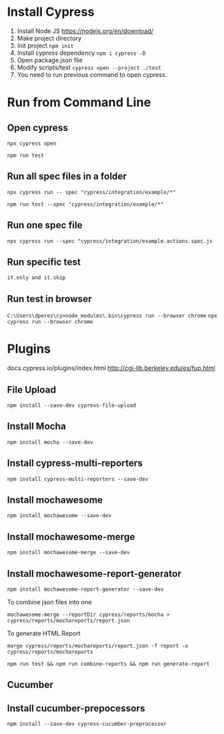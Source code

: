 # Install Cypress
1. Install Node JS
https://nodejs.org/en/download/
2. Make project directory
3. Init project `npm init`
4. Install cypress dependency `npm i cypress -D`
5. Open package.json file 
6. Modify scripts/test `cypress open --project ./test`
7. You need to run previous command to open cypress.

# Run from Command Line

## Open cypress

`npx cypress open`

`npm run test`

## Run all spec files in a folder

`npx cypress run -- spec "cypress/integration/example/*"`

`npm run test --spec "cypress/integration/example/*"`

## Run one spec file

`npx cypress run --spec "cypress/integration/example.actions.spec.js`

## Run specific test
`it.only and it.skip`

## Run test in browser

`C:\Users\dperez\cy>node_modules\.bin\cypress run --browser chrome`
`npx cypress run --browser chrome`

# Plugins

docs.cypress.io/plugins/index.html
http://cgi-lib.berkeley.edu/ex/fup.html

## File Upload

`npm install --save-dev cypress-file-upload`

## Install Mocha

`npm install mocha --save-dev`

## Install cypress-multi-reporters

`npm install cypress-multi-reporters --save-dev`

## Install mochawesome

`npm install mochawesome --save-dev`

## Install mochawesome-merge

`npm install mochawesome-merge --save-dev`

## Install mochawesome-report-generator

`npm install mochawesome-report-generator --save-dev`

To combine json files into one

`mochawesome-merge --reportDir cypress/reports/mocha > cypress/reports/mochareports/report.json`

To generate HTML Report 

`marge cypress/reports/mochareports/report.json -f report -o cypress/reports/mochareports`

`npm run test && npm run combine-reports && npm run generate-report`

## Cucumber

## Install cucumber-prepocessors

`npm install --save-dev cypress-cucumber-preprocessor`